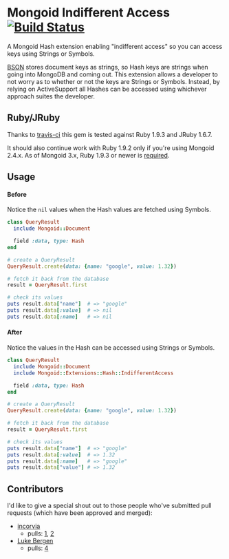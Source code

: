 Mongoid Indifferent Access [![Build Status](https://secure.travis-ci.org/mindscratch/mongoid-indifferent-access.png?branch=master)](http://travis-ci.org/mindscratch/mongoid-indifferent-access)
==========================

A Mongoid Hash extension enabling "indifferent access" so you can access keys using Strings or Symbols.

[BSON](http://bsonspec.org/) stores document keys as strings, so Hash keys are strings when going into MongoDB and coming out. This extension allows
a developer to not worry as to whether or not the keys are Strings or Symbols. Instead, by relying on ActiveSupport all Hashes can be
accessed using whichever approach suites the developer.

Ruby/JRuby
----------
Thanks to [travis-ci](http://travis-ci.org) this gem is tested against Ruby 1.9.3 and JRuby 1.6.7.

It should also continue work with Ruby 1.9.2 only if you're using Mongoid 2.4.x. As of Mongoid 3.x, Ruby 1.9.3 or newer is
[required](http://mongoid.org/en/mongoid/docs/tips.html#ruby).

Usage
-----

#### Before

Notice the `nil` values when the Hash values are fetched using Symbols.

````ruby
class QueryResult
  include Mongoid::Document

  field :data, type: Hash
end

# create a QueryResult
QueryResult.create(data: {name: "google", value: 1.32})

# fetch it back from the database
result = QueryResult.first

# check its values
puts result.data["name"]  # => "google"
puts result.data[:value]  # => nil
puts result.data[:name]   # => nil
````

#### After

Notice the values in the Hash can be accessed using Strings or Symbols.

````ruby
class QueryResult
  include Mongoid::Document
  include Mongoid::Extensions::Hash::IndifferentAccess

  field :data, type: Hash
end

# create a QueryResult
QueryResult.create(data: {name: "google", value: 1.32})

# fetch it back from the database
result = QueryResult.first

# check its values
puts result.data["name"]  # => "google"
puts result.data[:value]  # => 1.32
puts result.data[:name]   # => "google"
puts result.data["value"] # => 1.32
````

Contributors
------------

I'd like to give a special shout out to those people who've submitted pull requests (which have been approved and merged):

* [incorvia](https://github.com/incorvia)
  * pulls: [1](https://github.com/mindscratch/mongoid-indifferent-access/pull/1), [2](https://github.com/mindscratch/mongoid-indifferent-access/pull/2)
* [Luke Bergen](https://github.com/lukebergen)
  * pulls: [4](https://github.com/mindscratch/mongoid-indifferent-access/pull/4)
